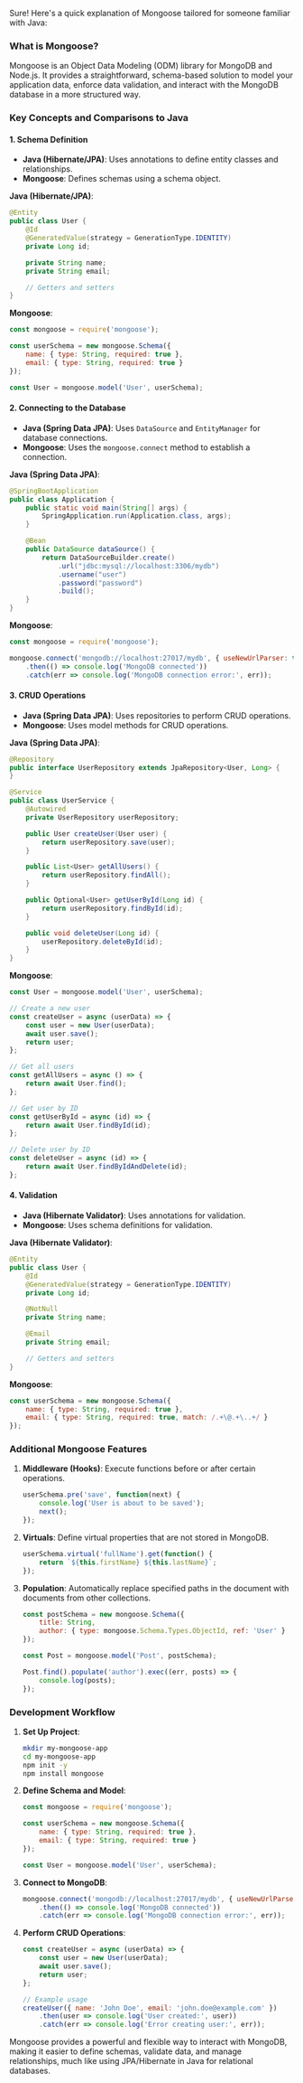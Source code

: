 Sure! Here's a quick explanation of Mongoose tailored for someone familiar with Java:

### What is Mongoose?

Mongoose is an Object Data Modeling (ODM) library for MongoDB and Node.js. It provides a straightforward, schema-based solution to model your application data, enforce data validation, and interact with the MongoDB database in a more structured way.

### Key Concepts and Comparisons to Java

#### 1. Schema Definition

- **Java (Hibernate/JPA)**: Uses annotations to define entity classes and relationships.
- **Mongoose**: Defines schemas using a schema object.

**Java (Hibernate/JPA)**:
```java
@Entity
public class User {
    @Id
    @GeneratedValue(strategy = GenerationType.IDENTITY)
    private Long id;

    private String name;
    private String email;

    // Getters and setters
}
```

**Mongoose**:
```javascript
const mongoose = require('mongoose');

const userSchema = new mongoose.Schema({
    name: { type: String, required: true },
    email: { type: String, required: true }
});

const User = mongoose.model('User', userSchema);
```

#### 2. Connecting to the Database

- **Java (Spring Data JPA)**: Uses `DataSource` and `EntityManager` for database connections.
- **Mongoose**: Uses the `mongoose.connect` method to establish a connection.

**Java (Spring Data JPA)**:
```java
@SpringBootApplication
public class Application {
    public static void main(String[] args) {
        SpringApplication.run(Application.class, args);
    }

    @Bean
    public DataSource dataSource() {
        return DataSourceBuilder.create()
            .url("jdbc:mysql://localhost:3306/mydb")
            .username("user")
            .password("password")
            .build();
    }
}
```

**Mongoose**:
```javascript
const mongoose = require('mongoose');

mongoose.connect('mongodb://localhost:27017/mydb', { useNewUrlParser: true, useUnifiedTopology: true })
    .then(() => console.log('MongoDB connected'))
    .catch(err => console.log('MongoDB connection error:', err));
```

#### 3. CRUD Operations

- **Java (Spring Data JPA)**: Uses repositories to perform CRUD operations.
- **Mongoose**: Uses model methods for CRUD operations.

**Java (Spring Data JPA)**:
```java
@Repository
public interface UserRepository extends JpaRepository<User, Long> {
}

@Service
public class UserService {
    @Autowired
    private UserRepository userRepository;

    public User createUser(User user) {
        return userRepository.save(user);
    }

    public List<User> getAllUsers() {
        return userRepository.findAll();
    }

    public Optional<User> getUserById(Long id) {
        return userRepository.findById(id);
    }

    public void deleteUser(Long id) {
        userRepository.deleteById(id);
    }
}
```

**Mongoose**:
```javascript
const User = mongoose.model('User', userSchema);

// Create a new user
const createUser = async (userData) => {
    const user = new User(userData);
    await user.save();
    return user;
};

// Get all users
const getAllUsers = async () => {
    return await User.find();
};

// Get user by ID
const getUserById = async (id) => {
    return await User.findById(id);
};

// Delete user by ID
const deleteUser = async (id) => {
    return await User.findByIdAndDelete(id);
};
```

#### 4. Validation

- **Java (Hibernate Validator)**: Uses annotations for validation.
- **Mongoose**: Uses schema definitions for validation.

**Java (Hibernate Validator)**:
```java
@Entity
public class User {
    @Id
    @GeneratedValue(strategy = GenerationType.IDENTITY)
    private Long id;

    @NotNull
    private String name;

    @Email
    private String email;

    // Getters and setters
}
```

**Mongoose**:
```javascript
const userSchema = new mongoose.Schema({
    name: { type: String, required: true },
    email: { type: String, required: true, match: /.+\@.+\..+/ }
});
```

### Additional Mongoose Features

1. **Middleware (Hooks)**: Execute functions before or after certain operations.
   ```javascript
   userSchema.pre('save', function(next) {
       console.log('User is about to be saved');
       next();
   });
   ```

2. **Virtuals**: Define virtual properties that are not stored in MongoDB.
   ```javascript
   userSchema.virtual('fullName').get(function() {
       return `${this.firstName} ${this.lastName}`;
   });
   ```

3. **Population**: Automatically replace specified paths in the document with documents from other collections.
   ```javascript
   const postSchema = new mongoose.Schema({
       title: String,
       author: { type: mongoose.Schema.Types.ObjectId, ref: 'User' }
   });

   const Post = mongoose.model('Post', postSchema);

   Post.find().populate('author').exec((err, posts) => {
       console.log(posts);
   });
   ```

### Development Workflow

1. **Set Up Project**:
   ```bash
   mkdir my-mongoose-app
   cd my-mongoose-app
   npm init -y
   npm install mongoose
   ```

2. **Define Schema and Model**:
   ```javascript
   const mongoose = require('mongoose');

   const userSchema = new mongoose.Schema({
       name: { type: String, required: true },
       email: { type: String, required: true }
   });

   const User = mongoose.model('User', userSchema);
   ```

3. **Connect to MongoDB**:
   ```javascript
   mongoose.connect('mongodb://localhost:27017/mydb', { useNewUrlParser: true, useUnifiedTopology: true })
       .then(() => console.log('MongoDB connected'))
       .catch(err => console.log('MongoDB connection error:', err));
   ```

4. **Perform CRUD Operations**:
   ```javascript
   const createUser = async (userData) => {
       const user = new User(userData);
       await user.save();
       return user;
   };

   // Example usage
   createUser({ name: 'John Doe', email: 'john.doe@example.com' })
       .then(user => console.log('User created:', user))
       .catch(err => console.log('Error creating user:', err));
   ```

Mongoose provides a powerful and flexible way to interact with MongoDB, making it easier to define schemas, validate data, and manage relationships, much like using JPA/Hibernate in Java for relational databases.